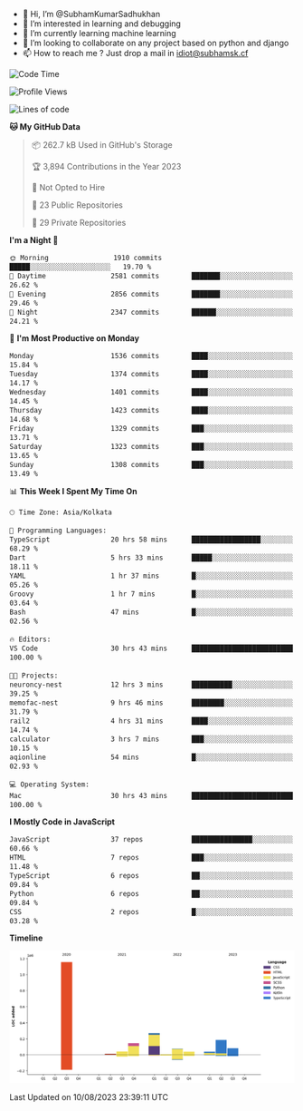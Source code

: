 - 👋 Hi, I’m @SubhamKumarSadhukhan
- 👀 I’m interested in learning and debugging
- 🌱 I’m currently learning machine learning
- 💞️ I’m looking to collaborate on any project based on python and django
- 📫 How to reach me ?
      Just drop a mail in idiot@subhamsk.cf

<!---
SubhamKumarSadhukhan/SubhamKumarSadhukhan is a ✨ special ✨ repository because its `README.md` (this file) appears on your GitHub profile.
You can click the Preview link to take a look at your changes.
--->


<!--START_SECTION:waka-->
![Code Time](http://img.shields.io/badge/Code%20Time-1%2C434%20hrs%2027%20mins-blue)

![Profile Views](http://img.shields.io/badge/Profile%20Views-10-blue)

![Lines of code](https://img.shields.io/badge/From%20Hello%20World%20I%27ve%20Written-2.0%20million%20lines%20of%20code-blue)

**🐱 My GitHub Data** 

> 📦 262.7 kB Used in GitHub's Storage 
 > 
> 🏆 3,894 Contributions in the Year 2023
 > 
> 🚫 Not Opted to Hire
 > 
> 📜 23 Public Repositories 
 > 
> 🔑 29 Private Repositories 
 > 
**I'm a Night 🦉** 

```text
🌞 Morning                1910 commits        █████░░░░░░░░░░░░░░░░░░░░   19.70 % 
🌆 Daytime                2581 commits        ███████░░░░░░░░░░░░░░░░░░   26.62 % 
🌃 Evening                2856 commits        ███████░░░░░░░░░░░░░░░░░░   29.46 % 
🌙 Night                  2347 commits        ██████░░░░░░░░░░░░░░░░░░░   24.21 % 
```
📅 **I'm Most Productive on Monday** 

```text
Monday                   1536 commits        ████░░░░░░░░░░░░░░░░░░░░░   15.84 % 
Tuesday                  1374 commits        ████░░░░░░░░░░░░░░░░░░░░░   14.17 % 
Wednesday                1401 commits        ████░░░░░░░░░░░░░░░░░░░░░   14.45 % 
Thursday                 1423 commits        ████░░░░░░░░░░░░░░░░░░░░░   14.68 % 
Friday                   1329 commits        ███░░░░░░░░░░░░░░░░░░░░░░   13.71 % 
Saturday                 1323 commits        ███░░░░░░░░░░░░░░░░░░░░░░   13.65 % 
Sunday                   1308 commits        ███░░░░░░░░░░░░░░░░░░░░░░   13.49 % 
```


📊 **This Week I Spent My Time On** 

```text
🕑︎ Time Zone: Asia/Kolkata

💬 Programming Languages: 
TypeScript               20 hrs 58 mins      █████████████████░░░░░░░░   68.29 % 
Dart                     5 hrs 33 mins       █████░░░░░░░░░░░░░░░░░░░░   18.11 % 
YAML                     1 hr 37 mins        █░░░░░░░░░░░░░░░░░░░░░░░░   05.26 % 
Groovy                   1 hr 7 mins         █░░░░░░░░░░░░░░░░░░░░░░░░   03.64 % 
Bash                     47 mins             █░░░░░░░░░░░░░░░░░░░░░░░░   02.56 % 

🔥 Editors: 
VS Code                  30 hrs 43 mins      █████████████████████████   100.00 % 

🐱‍💻 Projects: 
neuroncy-nest            12 hrs 3 mins       ██████████░░░░░░░░░░░░░░░   39.25 % 
memofac-nest             9 hrs 46 mins       ████████░░░░░░░░░░░░░░░░░   31.79 % 
rail2                    4 hrs 31 mins       ████░░░░░░░░░░░░░░░░░░░░░   14.74 % 
calculator               3 hrs 7 mins        ███░░░░░░░░░░░░░░░░░░░░░░   10.15 % 
aqionline                54 mins             █░░░░░░░░░░░░░░░░░░░░░░░░   02.93 % 

💻 Operating System: 
Mac                      30 hrs 43 mins      █████████████████████████   100.00 % 
```

**I Mostly Code in JavaScript** 

```text
JavaScript               37 repos            ███████████████░░░░░░░░░░   60.66 % 
HTML                     7 repos             ███░░░░░░░░░░░░░░░░░░░░░░   11.48 % 
TypeScript               6 repos             ██░░░░░░░░░░░░░░░░░░░░░░░   09.84 % 
Python                   6 repos             ██░░░░░░░░░░░░░░░░░░░░░░░   09.84 % 
CSS                      2 repos             █░░░░░░░░░░░░░░░░░░░░░░░░   03.28 % 
```



**Timeline**

![Lines of Code chart](https://raw.githubusercontent.com/SubhamKumarSadhukhan/SubhamKumarSadhukhan/main/assets/bar_graph.png)


 Last Updated on 10/08/2023 23:39:11 UTC
<!--END_SECTION:waka-->
